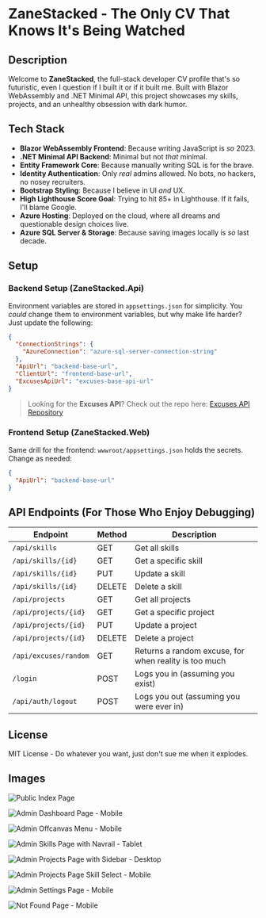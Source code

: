 # ZaneStacked - The Only CV That Knows It's Being Watched

## Description

Welcome to **ZaneStacked**, the full-stack developer CV profile that's so futuristic, even I question if I built it or
if it built me. Built with Blazor WebAssembly and .NET Minimal API, this project showcases my skills, projects, and an
unhealthy obsession with dark humor.

## Tech Stack

- **Blazor WebAssembly Frontend**: Because writing JavaScript is *so* 2023.
- **.NET Minimal API Backend**: Minimal but not *that* minimal.
- **Entity Framework Core**: Because manually writing SQL is for the brave.
- **Identity Authentication**: Only *real* admins allowed. No bots, no hackers, no nosey recruiters.
- **Bootstrap Styling**: Because I believe in UI *and* UX.
- **High Lighthouse Score Goal**: Trying to hit 85+ in Lighthouse. If it fails, I'll blame Google.
- **Azure Hosting**: Deployed on the cloud, where all dreams and questionable design choices live.
- **Azure SQL Server & Storage**: Because saving images locally is *so* last decade.

## Setup

### Backend Setup (ZaneStacked.Api)

Environment variables are stored in `appsettings.json` for simplicity. You *could* change them to environment variables,
but why make life harder? Just update the following:

```json
{
  "ConnectionStrings": {
    "AzureConnection": "azure-sql-server-connection-string"
  },
  "ApiUrl": "backend-base-url",
  "ClientUrl": "frontend-base-url",
  "ExcusesApiUrl": "excuses-base-api-url"
}
```

> Looking for the **Excuses API**? Check out the repo
> here: [Excuses API Repository](https://github.com/neurothrone/project-excuses)

### Frontend Setup (ZaneStacked.Web)

Same drill for the frontend: `wwwroot/appsettings.json` holds the secrets. Change as needed:

```json
{
  "ApiUrl": "backend-base-url"
}
```

## API Endpoints (For Those Who Enjoy Debugging)

| Endpoint              | Method | Description                                           |
|-----------------------|--------|-------------------------------------------------------|
| `/api/skills`         | GET    | Get all skills                                        |
| `/api/skills/{id}`    | GET    | Get a specific skill                                  |
| `/api/skills/{id}`    | PUT    | Update a skill                                        |
| `/api/skills/{id}`    | DELETE | Delete a skill                                        |
| `/api/projects`       | GET    | Get all projects                                      |
| `/api/projects/{id}`  | GET    | Get a specific project                                |
| `/api/projects/{id}`  | PUT    | Update a project                                      |
| `/api/projects/{id}`  | DELETE | Delete a project                                      |
| `/api/excuses/random` | GET    | Returns a random excuse, for when reality is too much |
| `/login`              | POST   | Logs you in (assuming you exist)                      |
| `/api/auth/logout`    | POST   | Logs you out (assuming you were ever in)              |

## License

MIT License - Do whatever you want, just don't sue me when it explodes.

## Images

![Public Index Page](assets/public-index-page.png)

![Admin Dashboard Page - Mobile](assets/admin-dashboard-page-mobile.png)

![Admin Offcanvas Menu - Mobile](assets/admin-offcanas-menu-mobile.png)

![Admin Skills Page with Navrail - Tablet](assets/admin-skills-page-navrail-tablet.png)

![Admin Projects Page with Sidebar - Desktop](assets/admin-projects-page-sidebar-desktop.png)

![Admin Projects Page Skill Select - Mobile](assets/admin-projects-page-skill-select-mobile.png)

![Admin Settings Page - Mobile](assets/admin-settings-page-mobile.png)

![Not Found Page - Mobile](assets/not-found-page-mobile.png)
